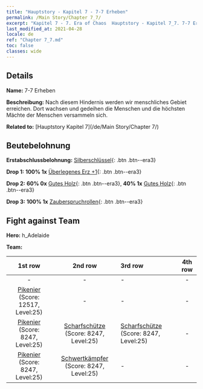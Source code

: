 ```yaml
---
title: "Hauptstory - Kapitel 7 - 7-7 Erheben"
permalink: /Main Story/Chapter 7_7/
excerpt: "Kapitel 7 - 7. Era of Chaos  Hauptstory - Kapitel 7_7. 7-7 Erheben"
last_modified_at: 2021-04-28
locale: de
ref: "Chapter 7_7.md"
toc: false
classes: wide
---
```


## Details

 **Name:** 7-7 Erheben

 **Beschreibung:** Nach diesem Hindernis werden wir menschliches Gebiet erreichen. Dort wachsen und gedeihen die Menschen und die höchsten Mächte der Menschen versammeln sich.

 **Related to:** [Hauptstory Kapitel 7](/de/Main Story/Chapter 7/)

## Beutebelohnung

 **Erstabschlussbelohnung:** [Silberschlüssel](/ItemsDE/con_693/){: .btn .btn--era3}

 **Drop 1:** **100% 1x** [Überlegenes Erz +1](/ItemsDE/mat_19/){: .btn .btn--era3}

 **Drop 2:** **60% 0x** [Gutes Holz](/ItemsDE/mat_13/){: .btn .btn--era3}, **40% 1x** [Gutes Holz](/ItemsDE/mat_13/){: .btn .btn--era3}

 **Drop 3:** **100% 1x** [Zauberspruchrollen](/ItemsDE/con_694/){: .btn .btn--era3}


## Fight against Team
 **Hero:** h_Adelaide

 **Team:**


  | 1st row | 2nd row | 3rd row | 4th row |
  |:----:|:----:|:----|:----:|
  | - | - | - | - |
  | [Pikenier](/de/units/Pikeman/) (Score: 12517, Level:25)  | - | - | - |
  | [Pikenier](/de/units/Pikeman/) (Score: 8247, Level:25)  | [Scharfschütze](/de/units/Marksman/) (Score: 8247, Level:25)  | [Scharfschütze](/de/units/Marksman/) (Score: 8247, Level:25)  | - |
  | [Pikenier](/de/units/Pikeman/) (Score: 8247, Level:25)  | [Schwertkämpfer](/de/units/Swordsman/) (Score: 8247, Level:25)  | - | - |


